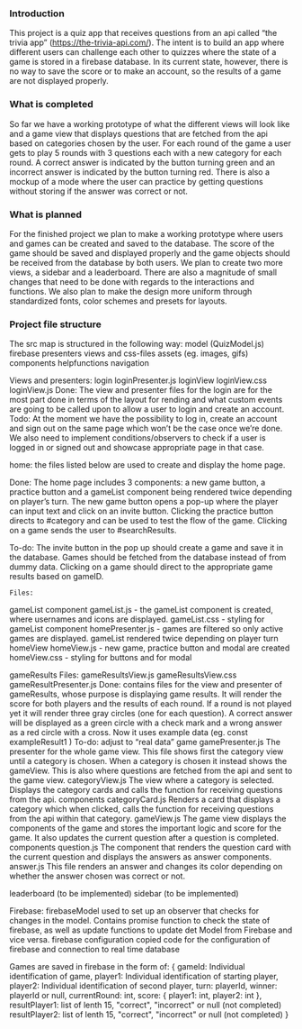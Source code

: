 ### Introduction
This project is a quiz app that receives questions from an api called “the trivia app” (https://the-trivia-api.com/). The intent is to build an app where different users can challenge each other to quizzes where the state of a game is stored in a firebase database. In its current state, however, there is no way to save the score or to make an account, so the results of a game are not displayed properly. 
 
### What is completed
So far we have a working prototype of what the different views will look like and a game view that displays questions that are fetched from the api based on categories chosen by the user. For each round of the game a user gets to play 5 rounds with 3 questions each with a new category for each round. A correct answer is indicated by the button turning green and an incorrect answer is indicated by the button turning red. There is also a mockup of a mode where the user can practice by getting questions without storing if the answer was correct or not. 
 
### What is planned
For the finished project we plan to make a working prototype where users and games can be created and saved to the database. The score of the game should be saved and displayed properly and the game objects should be received from the database by both users. We plan to create two more views, a sidebar and a leaderboard. There are also a magnitude of small changes that need to be done with regards to the interactions and functions. We also plan to make the design more uniform through standardized fonts, color schemes and presets for layouts.
 
### Project file structure
The src map is structured in the following way:
model (QuizModel.js)
firebase
presenters
views and css-files
assets (eg. images, gifs)
components
helpfunctions
navigation
 
Views and presenters:
login
loginPresenter.js
loginView
loginView.css
loginView.js
Done: The view and presenter files for the login are for the most part done in terms of the layout for rending and what custom events are going to be called upon to allow a user to login and create an account. 
Todo: At the moment we have the possibility to log in, create an account and sign out on the same page which won’t be the case once we’re done. We also need to implement conditions/observers to check if a user is logged in or signed out and showcase appropriate page in that case.
 
home: the files listed below are used to create and display the home page. 
 
Done: The home page includes 3 components: a new game button, a practice button and a gameList component being rendered twice depending on player’s turn. The new game button opens a pop-up where the player can input text and click on an invite button. Clicking the practice button directs to #category and can be used to test the flow of the game. Clicking on a game sends the user to #searchResults.
 
To-do: The invite button in the pop up should create a game and save it in the database. Games should be fetched from the database instead of from dummy data. Clicking on a game should direct to the appropriate game results based on gameID.
 
	Files:
gameList component
gameList.js - the gameList component is created, where usernames and icons are displayed. 
gameList.css - styling for gameList component
homePresenter.js - games are filtered so only active games are displayed. gameList rendered twice depending on player turn
homeView 
homeView.js - new game, practice button and modal are created
homeView.css - styling for buttons and for modal
 
gameResults
Files:
gameResultsView.js
gameResultsView.css
gameResultPresenter.js
Done: contains files for the view and presenter of gameResults, whose purpose is displaying game results. It will render the score for both players and the results of each round. If a round is not played yet it will render three gray circles (one for each question). A correct answer will be displayed as a green circle with a check mark and a wrong answer as a red circle with a cross. Now it uses example data (eg. const exampleResult1 )
To-do: adjust to “real data”
game
gamePresenter.js
The presenter for the whole game view. This file shows first the category view until a category is chosen. When a category is chosen it instead shows the gameView. This is also where questions are fetched from the api and sent to the game view.
categoryView.js
The view where a category is selected. Displays the category cards and calls the function for receiving questions from the api.
components
categoryCard.js
Renders a card that displays a category which when clicked, calls the function for receiving questions from the api within that category.
gameView.js
The game view displays the components of the game and stores the important logic and score for the game. It also updates the current question after a question is completed.
components
question.js
The component that renders the question card with the current question and displays the answers as answer components. 
answer.js
This file renders an answer and changes its color depending on whether the answer chosen was correct or not.
 
 
leaderboard (to be implemented)
sidebar (to be implemented)

Firebase:
firebaseModel
used to set up an observer that checks for changes in the model. Contains promise function to check the state of firebase, as well as update functions to update det Model from Firebase and vice versa. 
firebase configuration
copied code for the configuration of firebase and connection to real time database

Games are saved in firebase in the form of:
{
gameId: Individual identification of game,
player1: Individual identification of starting player,
player2: Individual identification of second player,
turn: playerId,
winner: playerId or null,
currentRound: int,
score: {
    player1: int,
    player2: int
},
resultPlayer1: list of lenth 15, "correct", "incorrect" or null (not completed)
resultPlayer2: list of lenth 15, "correct", "incorrect" or null (not completed)
}
